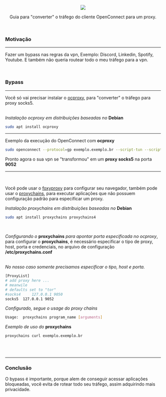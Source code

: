 <p align="center">
    <img src="https://i.imgur.com/xsy6BHJ.png"/> 
</p>
<p align="center">
    Guia para "converter" o tráfego do cliente OpenConnect para um proxy.    
</p>
<br>

### Motivação 
---
Fazer um bypass nas regras da vpn, Exemplo: Discord, Linkedin, Spotify, Youtube. E também não queria routear todo o meu tráfego para a vpn.

<br>

### Bypass
---
Você só vai precisar instalar o [ocproxy](https://github.com/cernekee/ocproxy), para "converter" o tráfego para proxy socks5. 
<br> 
<br> 

*Instalação ocproxy em distribuições baseadas no* **Debian** 
``` bash
sudo apt install ocproxy
```

---
Exemplo da execução do OpenConnect com **ocproxy**
``` bash
sudo openconnect --protocol=gp exemplo.exemplo.br --script-tun --script "ocproxy -D 9052"
```

Pronto agora o sua vpn se "transformou" em um **proxy socks5** na porta **9052**

---
<br>

Você pode usar o [foxyproxy](https://getfoxyproxy.org/) para configurar seu navegador, também pode usar o [proxychains](http://proxychains.sourceforge.net/), para executar aplicações que não possuem configuração padrão para especificar um proxy.



*Instalação proxychains em distribuições baseadas no* **Debian** 
``` bash
sudo apt install proxychains proxychains4
```
<br>

*Configurando o* **proxychains** *para apontar porta especificada no ocproxy*, para configurar o **proxychains**, é necessário especificar o tipo de proxy, host, porta e credenciais, no arquivo de configuração **/etc/proxychains.conf**
<br>
<br>

*No nosso caso somente precisamos especificar o tipo, host e porta.*
```bash 
[ProxyList]
# add proxy here ...
# meanwile
# defaults set to "tor"
#socks4 	127.0.0.1 9050
socks5 	127.0.0.1 9052 
```
*Configurado, segue o usage do proxy chains*
```bash
Usage:	proxychains program_name [arguments]
```

*Exemplo de uso do* **proxychains**

```bash
proxychains curl exemplo.exemplo.br
```

<br>
<br>

---
### Conclusão
O bypass é importante, porque alem de conseguir acessar aplicações bloqueadas, você evita de rotear todo seu tráfego, assim adquirindo mais privacidade.
